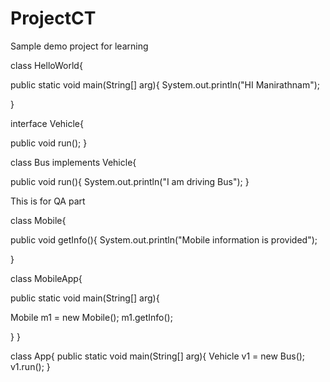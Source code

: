 # ProjectCT
Sample demo project for learning 

class HelloWorld{

public static void main(String[] arg){
  System.out.println("HI Manirathnam");
  
   }
   

interface Vehicle{

 public void run();
 }
 
 class Bus implements Vehicle{
 
 public void run(){
  System.out.println("I am driving Bus");
   }
   
This is for QA part 


class Mobile{

 public void getInfo(){
 System.out.println("Mobile information is provided");
 
 }
 
 class MobileApp{
 
 public static void main(String[] arg){
 
   Mobile  m1 = new Mobile();
   m1.getInfo();
   
   }
   }
   
   class App{
    public static void main(String[] arg){
      Vehicle v1 = new Bus();
      v1.run();
      }
      
      



